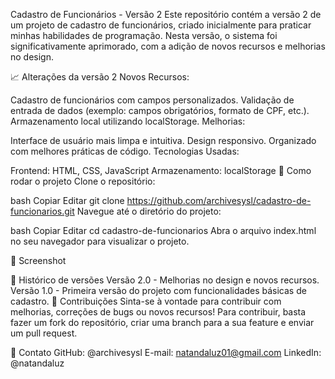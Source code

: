 Cadastro de Funcionários - Versão 2
Este repositório contém a versão 2 de um projeto de cadastro de funcionários, criado inicialmente para praticar minhas habilidades de programação. Nesta versão, o sistema foi significativamente aprimorado, com a adição de novos recursos e melhorias no design.

📈 Alterações da versão 2
Novos Recursos:

Cadastro de funcionários com campos personalizados.
Validação de entrada de dados (exemplo: campos obrigatórios, formato de CPF, etc.).
Armazenamento local utilizando localStorage.
Melhorias:

Interface de usuário mais limpa e intuitiva.
Design responsivo.
Organizado com melhores práticas de código.
Tecnologias Usadas:

Frontend: HTML, CSS, JavaScript
Armazenamento: localStorage
🚀 Como rodar o projeto
Clone o repositório:

bash
Copiar
Editar
git clone https://github.com/archivesysl/cadastro-de-funcionarios.git
Navegue até o diretório do projeto:

bash
Copiar
Editar
cd cadastro-de-funcionarios
Abra o arquivo index.html no seu navegador para visualizar o projeto.

🎨 Screenshot

📅 Histórico de versões
Versão 2.0 - Melhorias no design e novos recursos.
Versão 1.0 - Primeira versão do projeto com funcionalidades básicas de cadastro.
🤝 Contribuições
Sinta-se à vontade para contribuir com melhorias, correções de bugs ou novos recursos! Para contribuir, basta fazer um fork do repositório, criar uma branch para a sua feature e enviar um pull request.

💬 Contato
GitHub: @archivesysl
E-mail: natandaluz01@gmail.com
LinkedIn: @natandaluz
